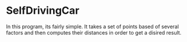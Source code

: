 # SelfDrivingCar


In this program, its fairly simple. It takes a set of points based of several factors and then computes their distances in order to get a disired result. 
